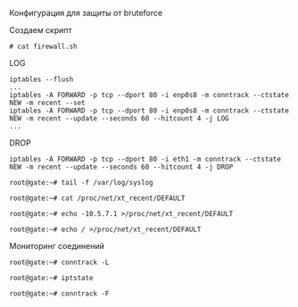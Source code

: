 Конфигурация для защиты от bruteforce

Создаем скрипт
```
# cat firewall.sh
```
LOG
```
iptables --flush
...
iptables -A FORWARD -p tcp --dport 80 -i enp0s8 -m conntrack --ctstate NEW -m recent --set
iptables -A FORWARD -p tcp --dport 80 -i enp0s8 -m conntrack --ctstate NEW -m recent --update --seconds 60 --hitcount 4 -j LOG
...
```
DROP
```
iptables -A FORWARD -p tcp --dport 80 -i eth1 -m conntrack --ctstate NEW -m recent --update --seconds 60 --hitcount 4 -j DROP
```

```
root@gate:~# tail -f /var/log/syslog

root@gate:~# cat /proc/net/xt_recent/DEFAULT

root@gate:~# echo -10.5.7.1 >/proc/net/xt_recent/DEFAULT

root@gate:~# echo / >/proc/net/xt_recent/DEFAULT
```
Мониторинг соединений

```
root@gate:~# conntrack -L

root@gate:~# iptstate

root@gate:~# conntrack -F
```
